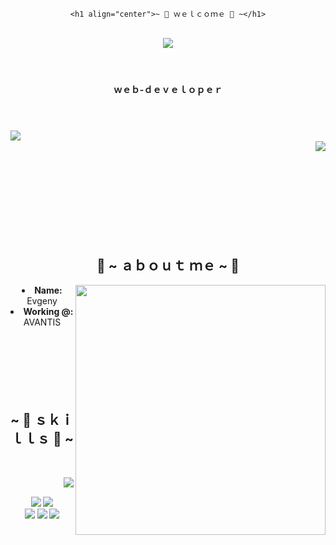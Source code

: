 <body>
  <center>
    
    <h1 align="center">~ 💖 ｗｅｌｃｏｍｅ 💖 ~</h1>
<br>
<div>
  <div> <img src="https://imgur.com/ZdfW5am.png"> </div>
  <h1></h1>
  <br>
  <b>ｗｅｂ-ｄｅｖｅｌｏｐｅｒ</b>
  <h1></h1><br>
  <div align="center">
  <img align="left" src="https://lanyard.kyrie25.me/api/344438472846737411?waveColor=8B8BFA&waveSpotifyColor=B48EF7&gradient=7E37F9-B48EF7-E568C4&imgStyle=square&width=100%"  />
    <br>

  <img align="right" src="https://pa1.narvii.com/7541/ed5d6aa64506ec874de8a04d243228030b7b1686r1-576-47_hq.gif"  />
  </div>
    <br>
    <br>
    <br>
    <br>
    <br>
    <br>
    <br>
    <br>
    <br>
</div>
    
<div>
<h2 align="center"> 🦊 ~ ａｂｏｕｔ ｍｅ  ~ 🦊 </h2>
  <div align="center"><img src="https://bipbap.ru/wp-content/uploads/2021/08/1497495062_9U0oM1f.gif" align="right" width="400px" ></div>
<li><b>Name:</b> Evgeny</li>
<li>
<b>Working @:</b> AVANTIS
</li>
<br><br><br>
    <br>
    <br>
    <br>
</div>
<div>
<h2 align="center">~ 📇 ｓｋｉｌｌｓ 📇 ~</h2>
<br>
<p><div align="center"><img src="https://i.pinimg.com/originals/8d/4b/77/8d4b77c44b7a68c0fd609411e2c0ec3c.gif" align="right"></div></p>
</div>
<div>
  <br>
<p align="center">
  <img src="https://img.shields.io/badge/html5%20-%23E34F26.svg?&style=for-the-badge&logo=html5&logoColor=white"/> 
  <img src="https://img.shields.io/badge/css3%20-%231572B6.svg?&style=for-the-badge&logo=css3&logoColor=white"/><br>
  <img src="https://img.shields.io/badge/node.js%20-%2343853D.svg?&style=for-the-badge&logo=node.js&logoColor=white"/> 
  <img src="https://img.shields.io/badge/javascript%20-%23323330.svg?&style=for-the-badge&logo=javascript&logoColor=%23F7DF1E"/> 
  <img src="https://img.shields.io/badge/git%20-%23F05033.svg?&style=for-the-badge&logo=git&logoColor=white"/> <br><br>
</p>
<br>
<br>
<br>
<br>
<br>
    </center>
</body>
